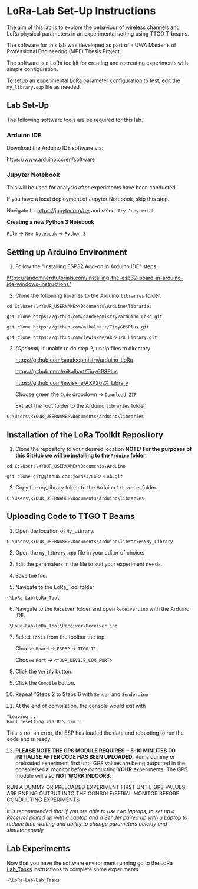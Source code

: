 # LoRa-Lab Set-Up Instructions

The aim of this lab is to explore the behaviour of wireless channels and LoRa physical parameters in an experimental setting using TTGO T-beams.

The software for this lab was developed as part of a UWA Master's of Professional Engineering (MPE) Thesis Project.

The software is a LoRa toolkit for creating and recreating experiments with simple configuration.

To setup an experimental LoRa parameter configuration to test, edit the `my_library.cpp` file as needed. 

## Lab Set-Up

The following software tools are be required for this lab.

### Arduino IDE
Download the Arduino IDE software via:

https://www.arduino.cc/en/software

### Jupyter Notebook
This will be used for analysis after experiments have been conducted.

If you have a local deployment of Jupyter Notebook, skip this step.

Navigate to: https://jupyter.org/try and select `Try JupyterLab`

**Creating a new Python 3 Notebook**

`File` -> `New Notebook` -> `Python 3`

## Setting up Arduino Environment

1. Follow the "Installing ESP32 Add-on in Arduino IDE" steps.

https://randomnerdtutorials.com/installing-the-esp32-board-in-arduino-ide-windows-instructions/
<!--
2. Installing the LoRa Library via Arduino IDE Library Manager

   i. Choose `Sketch` -> `Include Library` -> `Manage Libraries...`

   ii. Type `LoRa` into the search box.

   iii. Click the row to select the library.

   iv. Click the `Install` button to install the library.
-->

2. Clone the following libraries to the Arduino `libraries` folder.
```
cd C:\Users\<YOUR_USERNAME>\Documents\Arduino\libraries

git clone https://github.com/sandeepmistry/arduino-LoRa.git

git clone https://github.com/mikalhart/TinyGPSPlus.git

git clone https://github.com/lewisxhe/AXP202X_Library.git
```

2. *(Optional)* If unable to do step 2, unzip files to directory.

   https://github.com/sandeepmistry/arduino-LoRa

   https://github.com/mikalhart/TinyGPSPlus

   https://github.com/lewisxhe/AXP202X_Library

   Choose green the `Code` dropdown -> `Download ZIP`

   Extract the root folder to the Arduino `libraries` folder.
```
C:\Users\<YOUR_USERNAME>\Documents\Arduino\libraries
```

## Installation of the LoRa Toolkit Repository

1. Clone the repository to your desired location
   **NOTE: For the purposes of this GitHub we will be installing to the `Arduino` folder.**
```
cd C:\Users\<YOUR_USERNAME>\Documents\Arduino

git clone git@github.com:jordz3/LoRa-Lab.git
```
2. Copy the my_library folder to the Arduino `libraries` folder.
```
C:\Users\<YOUR_USERNAME>\Documents\Arduino\libraries
```

## Uploading Code to TTGO T Beams

1. Open the location of `My_Library`.
```
C:\Users\<YOUR_USERNAME>\Documents\Arduino\libraries\My_Library
``` 
2. Open the `my_library.cpp` file in your editor of choice.

3. Edit the paramaters in the file to suit your experiment needs.

4. Save the file.

5. Navigate to the LoRa_Tool folder
```
~\LoRa-Lab\LoRa_Tool
```
6. Navigate to the `Receiver` folder and open `Receiver.ino` with the Arduino IDE.
```
~\LoRa-Lab\LoRa_Tool\Receiver\Receiver.ino
```
7. Select `Tools` from the toolbar the top.

   Choose `Board` -> `ESP32` -> `TTGO T1`

   Choose `Port` -> `<YOUR_DEVICE_COM_PORT>`

8. Click the `Verify` button.

9. Click the `Compile` button.

10. Repeat "Steps 2 to Steps 6 with `Sender` and `Sender.ino`

11. At the end of compilation, the console would exit with 
```
"Leaving...
Hard resetting via RTS pin...
```
This is not an error, the ESP has loaded the data and rebooting to run the code and is ready.

12. **PLEASE NOTE THE GPS MODULE REQUIRES ~ 5-10 MINUTES TO INITIALISE AFTER CODE HAS BEEN UPLOADED.** Run a dummy or preloaded experiment first until GPS values are being outputted in the console/serial monitor before conducting **YOUR** experiments. The GPS module will also **NOT WORK INDOORS**.

RUN A DUMMY OR PRELOADED EXPERIMENT FIRST UNTIL GPS VALUES ARE BNEING OUTPUT INTO THE CONSOLE/SERIAL MONITOR BEFORE CONDUCTING EXPERIMENTS

*It is recommended that if you are able to use two laptops, to set up a Receiver paired up with a Laptop and a Sender paired up with a Laptop to reduce time waiting and ability to change parameters quickly and simultaneously* 


## Lab Experiments

Now that you have the software environment running go to the LoRa [Lab_Tasks](/Lab_Tasks/README.md) instructions to complete some experiments.
```
~\LoRa-Lab\Lab_Tasks
```
